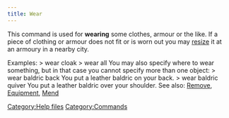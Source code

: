 ```yaml
---
title: Wear
---
```


This command is used for **wearing** some clothes, armour or the like.
If a piece of clothing or armour does not fit or is worn out you may
[resize](resize "wikilink") it at an armoury in a nearby city.

Examples: \> wear cloak \> wear all You may also specify where to wear
something, but in that case you cannot specify more than one object: \>
wear baldric back You put a leather baldric on your back. \> wear
baldric quiver You put a leather baldric over your shoulder. See also:
[Remove](Remove "wikilink"), [Equipment](Equipment "wikilink"),
[Mend](Mend "wikilink")

[Category:Help files](Category:Help_files "wikilink")
[Category:Commands](Category:Commands "wikilink")